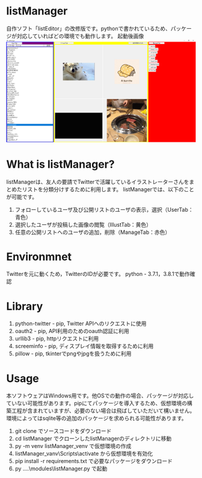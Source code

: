 # listManager
自作ソフト「listEditor」の改修版です。pythonで書かれているため、パッケージが対応していればどの環境でも動作します。
起動後画像
![イメージ画像](exampleImage.png "Image")

# What is listManager?
listManagerは、友人の要請でTwitterで活躍しているイラストレーターさんをまとめたリストを分類分けするために利用します。
listManagerでは、以下のことが可能です。
1. フォローしているユーザ及び公開リストのユーザの表示，選択（UserTab：青色）
2. 選択したユーザが投稿した画像の閲覧（IllustTab：黄色）
3. 任意の公開リストへのユーザの追加，削除（ManageTab：赤色）

# Environmnet
Twitterを元に動くため，TwitterのIDが必要です。
python - 3.7.1，3.8.1で動作確認

# Library
1. python-twitter - pip, Twitter APIへのリクエストに使用
2. oauth2 - pip, API利用のためのoauth認証に利用
3. urllib3 - pip, httpリクエストに利用
4. screeminfo - pip, ディスプレイ情報を取得するために利用
5. pillow - pip, tkinterでpngやjpgを扱うために利用

# Usage
本ソフトウェアはWindows用です。他OSでの動作の場合、パッケージが対応していない可能性があります。pipにてパッケージを導入するため、仮想環境の構築工程が含まれていますが、必要のない場合は飛ばしていただいて構いません。環境によってはsqlite等の追加のパッケージを求められる可能性があります。
1. git clone でソースコードをダウンロード
2. cd listManager でクローンしたlistManagerのディレクトリに移動
3. py -m venv listManager_venv で仮想環境の作成
4. listManager_vanv\Scripts\activate から仮想環境を有効化
5. pip install -r requirements.txt で必要なパッケージをダウンロード
6. py ..\..\modules\listManager.py で起動
